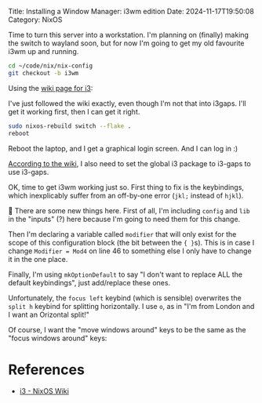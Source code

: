 Title: Installing a Window Manager: i3wm edition
Date: 2024-11-17T19:50:08
Category: NixOS

Time to turn this server into a workstation. I'm planning on (finally) making the switch to wayland soon, but for now I'm going to get my old favourite i3wm up and running.

```bash
cd ~/code/nix/nix-config
git checkout -b i3wm
```

Using the [wiki page for i3](https://nixos.wiki/wiki/I3):

<!-- TODO Link to commit 692448f -->

I've just followed the wiki exactly, even though I'm not that into i3gaps. I'll get it working first, then I can get it right.

```bash
sudo nixos-rebuild switch --flake .
reboot
```

Reboot the laptop, and I get a graphical login screen. And I can log in :)

[According to the wiki](https://nixos.wiki/wiki/I3#I3-gaps_fork), I also need to set the global i3 package to i3-gaps to use i3-gaps.

<!-- TODO Link to commit 04a1ed3 -->

OK, time to get i3wm working just so. First thing to fix is the keybindings, which inexplicably suffer from an off-by-one error (`jkl;` instead of `hjkl`).

<!-- TODO Link to commit 5be5a12 -->

🥴 There are some new things here. First of all, I'm including `config` and `lib` in the "inputs" (?) here because I'm going to need them for this change.

Then I'm declaring a variable called `modifier` that will only exist for the scope of this configuration block (the bit between the `{ }`s). This is in case I change `Modifier = Mod4` on line 46 <!-- TODO Add permalink to line --> to something else I only have to change it in the one place.

Finally, I'm using `mkOptionDefault` to say "I don't want to replace ALL the default keybindings", just add/replace these ones.

Unfortunately, the `focus left` keybind (which is sensible) overwrites the `split h` keybind for splitting horizontally. I use `o`, as in "I'm from London and I want an Orizontal split!"

<!-- TODO Link to commit 42595bd -->

Of course, I want the "move windows around" keys to be the same as the "focus windows around" keys:

<!-- TODO Link to commit 7099837 -->

# References

- [i3 - NixOS Wiki](https://nixos.wiki/wiki/I3)
